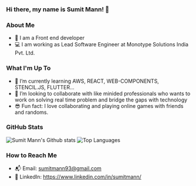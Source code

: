 <!--
**sumitmann/sumitmann** is a ✨ _special_ ✨ repository because its `README.md` (this file) appears on your GitHub profile.
-->

### Hi there, my name is Sumit Mann! 👋 

### About Me 
- 👨 I am a Front end developer
- 💻 I am working as Lead Software Engineer at Monotype Solutions India Pvt. Ltd.

### What I'm Up To 
- 🌱 I’m currently learning AWS, REACT, WEB-COMPONENTS, STENCIL.JS, FLUTTER...
- 🔭 I’m looking to collaborate with like minided professionals who wants to work on solving real time problem and bridge the gaps with technology 
- 😎 Fun fact: I love collaborating and playing online games with friends and randoms.

### GitHub Stats 
![Sumit Mann's Github stats](https://github-readme-stats.vercel.app/api?username=sumitmann&show_icons=true&count_private=true&layout=compact&bg_color=45,23a6d5,23d5ab&title_color=fff&text_color=fff&icon_color=fff)
![Top Languages](https://github-readme-stats.vercel.app/api/top-langs/?username=sumitmann&layout=compact&theme=mediumcontrast&langs_count=10)

### How to Reach Me
- 📬 Email: sumitmann93@gmail.com
- 👤 LinkedIn: https://www.linkedin.com/in/sumitmann/
